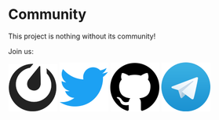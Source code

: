# Community

This project is nothing without its community!

Join us:

[![Mattermost](./img/mattermost.png 'Mattermost')](https://chat.btcpayserver.org/)
[![Twitter](./img/twitter.png 'Twitter')](https://twitter.com/BtcpayServer)
[![Github](./img/github.png 'GitHub')](https://github.com/btcpayserver/btcpayserver)
[![Telegram](./img/telegram.png 'Telegram')](https://t.me/btcpayserver)
